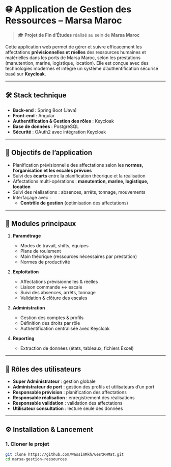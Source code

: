 # 🌐 Application de Gestion des Ressources – Marsa Maroc

> 🎓 **Projet de Fin d’Études** réalisé au sein de **Marsa Maroc**

Cette application web permet de gérer et suivre efficacement les affectations **prévisionnelles et réelles** des ressources humaines et matérielles dans les ports de Marsa Maroc, selon les prestations (manutention, marine, logistique, location). Elle est conçue avec des technologies modernes et intègre un système d’authentification sécurisé basé sur **Keycloak**.

---

## 🛠️ Stack technique

- **Back-end** : Spring Boot (Java)
- **Front-end** : Angular
- **Authentification & Gestion des rôles** : Keycloak
- **Base de données** : PostgreSQL
- **Sécurité** : OAuth2 avec intégration Keycloak

---

## 🎯 Objectifs de l’application

- Planification prévisionnelle des affectations selon les **normes, l’organisation et les escales prévues**
- Suivi des **écarts** entre la planification théorique et la réalisation
- Affectations multi-opérations : **manutention, marine, logistique, location**
- Suivi des réalisations : absences, arrêts, tonnage, mouvements
- Interfaçage avec :
  - **Contrôle de gestion** (optimisation des affectations)

---

## 🧩 Modules principaux

1. **Paramétrage**
   - Modes de travail, shifts, équipes
   - Plans de roulement
   - Main théorique (ressources nécessaires par prestation)
   - Normes de productivité

2. **Exploitation**
   - Affectations prévisionnelles & réelles
   - Liaison commande ↔ escale
   - Suivi des absences, arrêts, tonnage
   - Validation & clôture des escales

3. **Administration**
   - Gestion des comptes & profils
   - Définition des droits par rôle
   - Authentification centralisée avec Keycloak

4. **Reporting**
   - Extraction de données (états, tableaux, fichiers Excel)

---

## 👥 Rôles des utilisateurs

- **Super Administrateur** : gestion globale
- **Administrateur de port** : gestion des profils et utilisateurs d’un port
- **Responsable prévision** : planification des affectations
- **Responsable réalisation** : enregistrement des réalisations
- **Responsable validation** : validation des affectations
- **Utilisateur consultation** : lecture seule des données

---

## ⚙️ Installation & Lancement

### 1. Cloner le projet

```bash
git clone https://github.com/WassimMkh/GestRHMat.git
cd marsa-gestion-ressources

